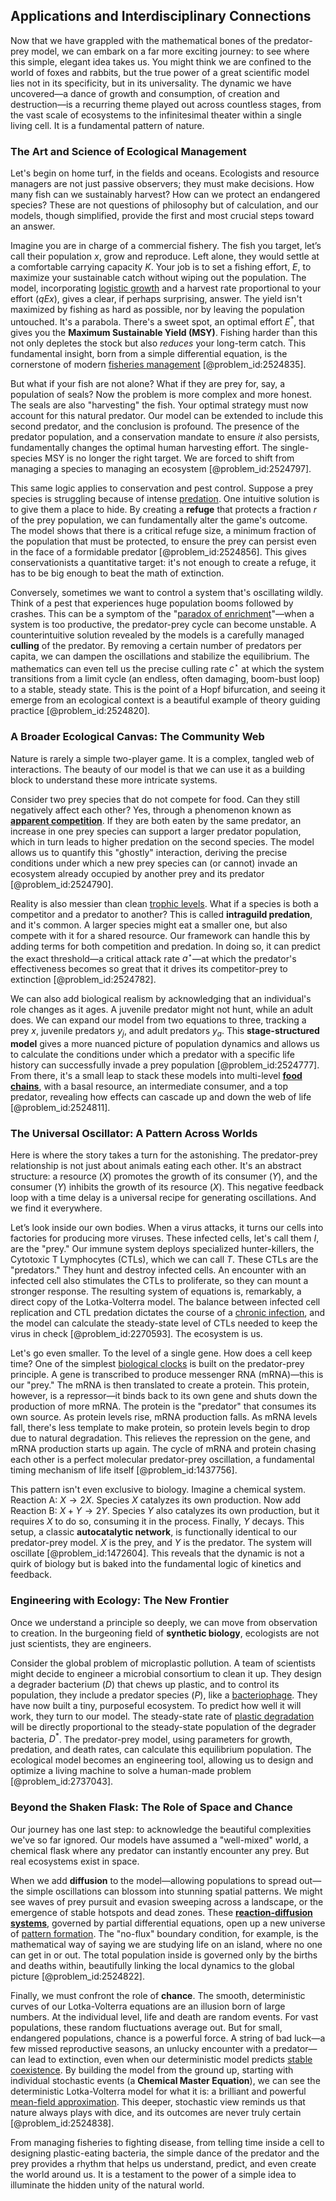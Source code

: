 ## Applications and Interdisciplinary Connections

Now that we have grappled with the mathematical bones of the predator-prey model, we can embark on a far more exciting journey: to see where this simple, elegant idea takes us. You might think we are confined to the world of foxes and rabbits, but the true power of a great scientific model lies not in its specificity, but in its universality. The dynamic we have uncovered—a dance of growth and consumption, of creation and destruction—is a recurring theme played out across countless stages, from the vast scale of ecosystems to the infinitesimal theater within a single living cell. It is a fundamental pattern of nature.

### The Art and Science of Ecological Management

Let's begin on home turf, in the fields and oceans. Ecologists and resource managers are not just passive observers; they must make decisions. How many fish can we sustainably harvest? How can we protect an endangered species? These are not questions of philosophy but of calculation, and our models, though simplified, provide the first and most crucial steps toward an answer.

Imagine you are in charge of a commercial fishery. The fish you target, let’s call their population $x$, grow and reproduce. Left alone, they would settle at a comfortable carrying capacity $K$. Your job is to set a fishing effort, $E$, to maximize your sustainable catch without wiping out the population. The model, incorporating [logistic growth](@article_id:140274) and a harvest rate proportional to your effort ($qEx$), gives a clear, if perhaps surprising, answer. The yield isn't maximized by fishing as hard as possible, nor by leaving the population untouched. It's a parabola. There's a sweet spot, an optimal effort $E^{\ast}$, that gives you the **Maximum Sustainable Yield (MSY)**. Fishing harder than this not only depletes the stock but also *reduces* your long-term catch. This fundamental insight, born from a simple differential equation, is the cornerstone of modern [fisheries management](@article_id:181961) [@problem_id:2524835].

But what if your fish are not alone? What if they are prey for, say, a population of seals? Now the problem is more complex and more honest. The seals are also "harvesting" the fish. Your optimal strategy must now account for this natural predator. Our model can be extended to include this second predator, and the conclusion is profound. The presence of the predator population, and a conservation mandate to ensure *it* also persists, fundamentally changes the optimal human harvesting effort. The single-species MSY is no longer the right target. We are forced to shift from managing a species to managing an ecosystem [@problem_id:2524797].

This same logic applies to conservation and pest control. Suppose a prey species is struggling because of intense [predation](@article_id:141718). One intuitive solution is to give them a place to hide. By creating a **refuge** that protects a fraction $r$ of the prey population, we can fundamentally alter the game's outcome. The model shows that there is a critical refuge size, a minimum fraction of the population that must be protected, to ensure the prey can persist even in the face of a formidable predator [@problem_id:2524856]. This gives conservationists a quantitative target: it's not enough to create a refuge, it has to be big enough to beat the math of extinction.

Conversely, sometimes we want to control a system that's oscillating wildly. Think of a pest that experiences huge population booms followed by crashes. This can be a symptom of the "[paradox of enrichment](@article_id:162747)"—when a system is too productive, the predator-prey cycle can become unstable. A counterintuitive solution revealed by the models is a carefully managed **culling** of the predator. By removing a certain number of predators per capita, we can dampen the oscillations and stabilize the equilibrium. The mathematics can even tell us the precise culling rate $c^{\star}$ at which the system transitions from a limit cycle (an endless, often damaging, boom-bust loop) to a stable, steady state. This is the point of a Hopf bifurcation, and seeing it emerge from an ecological context is a beautiful example of theory guiding practice [@problem_id:2524820].

### A Broader Ecological Canvas: The Community Web

Nature is rarely a simple two-player game. It is a complex, tangled web of interactions. The beauty of our model is that we can use it as a building block to understand these more intricate systems.

Consider two prey species that do not compete for food. Can they still negatively affect each other? Yes, through a phenomenon known as **[apparent competition](@article_id:151968)**. If they are both eaten by the same predator, an increase in one prey species can support a larger predator population, which in turn leads to higher predation on the second species. The model allows us to quantify this "ghostly" interaction, deriving the precise conditions under which a new prey species can (or cannot) invade an ecosystem already occupied by another prey and its predator [@problem_id:2524790].

Reality is also messier than clean [trophic levels](@article_id:138225). What if a species is both a competitor and a predator to another? This is called **intraguild predation**, and it's common. A larger species might eat a smaller one, but also compete with it for a shared resource. Our framework can handle this by adding terms for both competition and predation. In doing so, it can predict the exact threshold—a critical attack rate $a^{\star}$—at which the predator's effectiveness becomes so great that it drives its competitor-prey to extinction [@problem_id:2524782].

We can also add biological realism by acknowledging that an individual's role changes as it ages. A juvenile predator might not hunt, while an adult does. We can expand our model from two equations to three, tracking a prey $x$, juvenile predators $y_j$, and adult predators $y_a$. This **stage-structured model** gives a more nuanced picture of population dynamics and allows us to calculate the conditions under which a predator with a specific life history can successfully invade a prey population [@problem_id:2524777]. From there, it's a small leap to stack these models into multi-level **[food chains](@article_id:194189)**, with a basal resource, an intermediate consumer, and a top predator, revealing how effects can cascade up and down the web of life [@problem_id:2524811].

### The Universal Oscillator: A Pattern Across Worlds

Here is where the story takes a turn for the astonishing. The predator-prey relationship is not just about animals eating each other. It's an abstract structure: a resource ($X$) promotes the growth of its consumer ($Y$), and the consumer ($Y$) inhibits the growth of its resource ($X$). This negative feedback loop with a time delay is a universal recipe for generating oscillations. And we find it everywhere.

Let’s look inside our own bodies. When a virus attacks, it turns our cells into factories for producing more viruses. These infected cells, let's call them $I$, are the "prey." Our immune system deploys specialized hunter-killers, the Cytotoxic T Lymphocytes (CTLs), which we can call $T$. These CTLs are the "predators." They hunt and destroy infected cells. An encounter with an infected cell also stimulates the CTLs to proliferate, so they can mount a stronger response. The resulting system of equations is, remarkably, a direct copy of the Lotka-Volterra model. The balance between infected cell replication and CTL predation dictates the course of a [chronic infection](@article_id:174908), and the model can calculate the steady-state level of CTLs needed to keep the virus in check [@problem_id:2270593]. The ecosystem is us.

Let's go even smaller. To the level of a single gene. How does a cell keep time? One of the simplest [biological clocks](@article_id:263656) is built on the predator-prey principle. A gene is transcribed to produce messenger RNA (mRNA)—this is our "prey." The mRNA is then translated to create a protein. This protein, however, is a repressor—it binds back to its own gene and shuts down the production of more mRNA. The protein is the "predator" that consumes its own source. As protein levels rise, mRNA production falls. As mRNA levels fall, there's less template to make protein, so protein levels begin to drop due to natural degradation. This relieves the repression on the gene, and mRNA production starts up again. The cycle of mRNA and protein chasing each other is a perfect molecular predator-prey oscillation, a fundamental timing mechanism of life itself [@problem_id:1437756].

This pattern isn't even exclusive to biology. Imagine a chemical system. Reaction A: $X \to 2X$. Species $X$ catalyzes its own production. Now add Reaction B: $X + Y \to 2Y$. Species $Y$ also catalyzes its own production, but it requires $X$ to do so, consuming it in the process. Finally, $Y$ decays. This setup, a classic **autocatalytic network**, is functionally identical to our predator-prey model. $X$ is the prey, and $Y$ is the predator. The system will oscillate [@problem_id:1472604]. This reveals that the dynamic is not a quirk of biology but is baked into the fundamental logic of kinetics and feedback.

### Engineering with Ecology: The New Frontier

Once we understand a principle so deeply, we can move from observation to creation. In the burgeoning field of **synthetic biology**, ecologists are not just scientists, they are engineers.

Consider the global problem of microplastic pollution. A team of scientists might decide to engineer a microbial consortium to clean it up. They design a degrader bacterium ($D$) that chews up plastic, and to control its population, they include a predator species ($P$), like a [bacteriophage](@article_id:138986). They have now built a tiny, purposeful ecosystem. To predict how well it will work, they turn to our model. The steady-state rate of [plastic degradation](@article_id:177640) will be directly proportional to the steady-state population of the degrader bacteria, $D^{\ast}$. The predator-prey model, using parameters for growth, predation, and death rates, can calculate this equilibrium population. The ecological model becomes an engineering tool, allowing us to design and optimize a living machine to solve a human-made problem [@problem_id:2737043].

### Beyond the Shaken Flask: The Role of Space and Chance

Our journey has one last step: to acknowledge the beautiful complexities we've so far ignored. Our models have assumed a "well-mixed" world, a chemical flask where any predator can instantly encounter any prey. But real ecosystems exist in space.

When we add **diffusion** to the model—allowing populations to spread out—the simple oscillations can blossom into stunning spatial patterns. We might see waves of prey pursuit and evasion sweeping across a landscape, or the emergence of stable hotspots and dead zones. These **[reaction-diffusion systems](@article_id:136406)**, governed by partial differential equations, open up a new universe of [pattern formation](@article_id:139504). The "no-flux" boundary condition, for example, is the mathematical way of saying we are studying life on an island, where no one can get in or out. The total population inside is governed only by the births and deaths within, beautifully linking the local dynamics to the global picture [@problem_id:2524822].

Finally, we must confront the role of **chance**. The smooth, deterministic curves of our Lotka-Volterra equations are an illusion born of large numbers. At the individual level, life and death are random events. For vast populations, these random fluctuations average out. But for small, endangered populations, chance is a powerful force. A string of bad luck—a few missed reproductive seasons, an unlucky encounter with a predator—can lead to extinction, even when our deterministic model predicts [stable coexistence](@article_id:169680). By building the model from the ground up, starting with individual stochastic events (a **Chemical Master Equation**), we can see the deterministic Lotka-Volterra model for what it is: a brilliant and powerful [mean-field approximation](@article_id:143627). This deeper, stochastic view reminds us that nature always plays with dice, and its outcomes are never truly certain [@problem_id:2524838].

From managing fisheries to fighting disease, from telling time inside a cell to designing plastic-eating bacteria, the simple dance of the predator and the prey provides a rhythm that helps us understand, predict, and even create the world around us. It is a testament to the power of a simple idea to illuminate the hidden unity of the natural world.